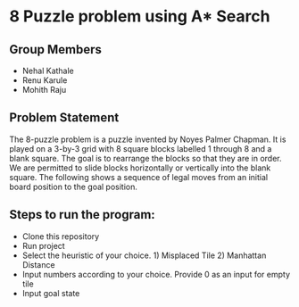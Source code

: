 # 8 Puzzle problem using A* Search

## Group Members ##
* Nehal Kathale
* Renu Karule
* Mohith Raju 

## Problem Statement ##
The 8-puzzle problem is a puzzle invented by Noyes Palmer Chapman. It is played on a 3-by-3 grid with 8 square blocks labelled 1 through 8 and a blank square. The goal is to rearrange the blocks so that they are in order. We are permitted to slide blocks horizontally or vertically into the blank square. The following shows a sequence of legal moves from an initial board position to the goal position.


## Steps to run the program: ##
* Clone this repository
* Run project
* Select the heuristic of your choice. 1) Misplaced Tile 2) Manhattan Distance
* Input numbers according to your choice. Provide 0 as an input for empty tile
* Input goal state
